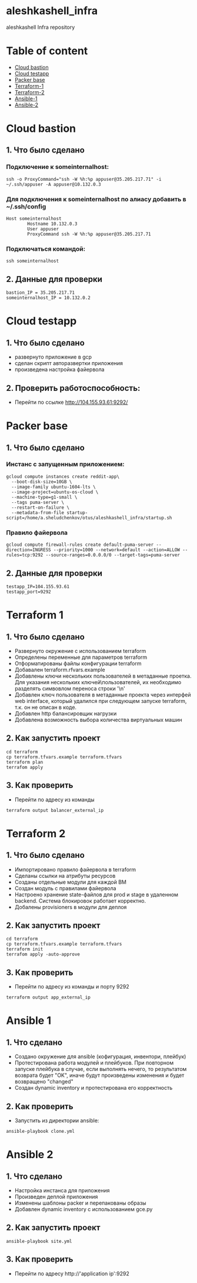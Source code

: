 # aleshkashell_infra
aleshkashell Infra repository

# Table of content
- [Cloud bastion](#cloud-bastion)
- [Cloud testapp](#cloud-testapp)
- [Packer base](#packer-base)
- [Terraform-1](#terraform-1)
- [Terraform-2](#terraform-2)
- [Ansible-1](#ansible-1)
- [Ansible-2](#ansible-2)

# Cloud bastion

## 1. Что было сделано
### Подключение к someinternalhost:
```
ssh -o ProxyCommand="ssh -W %h:%p appuser@35.205.217.71" -i ~/.ssh/appuser -A appuser@10.132.0.3
```
### Для подключения к someinternalhost по алиасу добавить в ~/.ssh/config
```
Host someinternalhost
        Hostname 10.132.0.3
        User appuser
        ProxyCommand ssh -W %h:%p appuser@35.205.217.71
```
### Подключаться командой:
```
ssh someinternalhost
```
## 2. Данные для проверки
```
bastion_IP = 35.205.217.71
someinternalhost_IP = 10.132.0.2
```

# Cloud testapp

## 1. Что было сделано
- развернуто приложение в gcp
- сделан скрипт авторазвертки приложения
- произведена настройка файервола
## 2. Проверить работоспособность:
- Перейти по ссылке http://104.155.93.61:9292/

# Packer base

## 1. Что было сделано
### Инстанс с запущенным приложением:
```
gcloud compute instances create reddit-app\
  --boot-disk-size=10GB \
  --image-family ubuntu-1604-lts \
  --image-project=ubuntu-os-cloud \
  --machine-type=g1-small \
  --tags puma-server \
  --restart-on-failure \
  --metadata-from-file startup-script=/home/a.sheludchenkov/otus/aleshkashell_infra/startup.sh
```
### Правило файервола
```
gcloud compute firewall-rules create default-puma-server --direction=INGRESS --priority=1000 --network=default --action=ALLOW --rules=tcp:9292 --source-ranges=0.0.0.0/0 --target-tags=puma-server
```
## 2. Данные для проверки
```
testapp_IP=104.155.93.61
testapp_port=9292
```

# Terraform 1

## 1. Что было сделано
- Развернуто окружение с использованием terraform
- Определены переменные для параметров terraform
- Отформатированы файлы конфигурации terraform
- Добавален terraform.rfvars.example
- Добавлены ключи нескольких пользователей в метаданные проетка. Для указания нескольких ключей\пользователей, их необходимо разделять симвовлом переноса строки '\n'
- Добавлен ключ пользователя в метаданные проекта через интерфей web interface, который удалился при следующем запуске terraform, т.к. он не описан в коде.
- Добавлен http балансировщик нагрузки
- Добавлена возможность выбора количества виртуальных машин

## 2. Как запустить проект
```
cd terraform
cp terraform.tfvars.example terraform.tfvars
terraform plan
terrafom apply
```
## 3. Как проверить
- Перейти по адресу из команды
```
terraform output balancer_external_ip
```
# Terraform 2

## 1. Что было сделано
- Импортировано правило файервола в terraform
- Сделаны ссылки на атрибуты ресурсов
- Созданы отдельные модули для каждой ВМ
- Создан модуль с правилами файервола
- Настроено хранение state-файлов для prod и stage в удаленном backend. Система блокировок работает корректно.
- Добалены provisioners в модули для деплоя

## 2. Как запустить проект
```
cd terraform
cp terraform.tfvars.example terraform.tfvars
terraform init
terrafom apply -auto-approve
```
## 3. Как проверить
- Перейти по адресу из команды и порту 9292
```
terraform output app_external_ip
```

# Ansible 1

## 1. Что сделано
- Создано окружение для ansible (кофигурация, инвентори, плейбук)
- Протестирована работа модулей и плейбуков. При повторном запуске плейбука в случае, если выполнять нечего, то результатом возврата будет "OK", иначе будут произведены изменения и будет возвращено "changed"
- Создан dynamic inventory и протестирована его корректность
## 2. Как проверить
- Запустить из директории ansible:
```
ansible-playbook clone.yml
```

# Ansible 2

## 1. Что сделано
- Настройка инстанса для приложения
- Произведен деплой приложения
- Изменены шаблоны packer и перепакованы образы
- Добавлен dynamic inventory с использованием gce.py
## 2. Как запустить проект
```
ansible-playbook site.yml
```
## 3. Как проверить
- Перейти по адресу http://'application ip':9292

